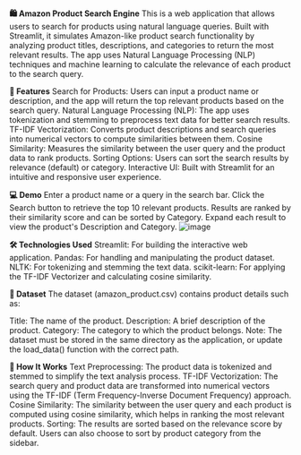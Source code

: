 **🛍️ Amazon Product Search Engine**
This is a web application that allows users to search for products using natural language queries. Built with Streamlit, it simulates Amazon-like product search functionality by analyzing product titles, descriptions, and categories to return the most relevant results. The app uses Natural Language Processing (NLP) techniques and machine learning to calculate the relevance of each product to the search query.

**🚀 Features**
Search for Products: Users can input a product name or description, and the app will return the top relevant products based on the search query.
Natural Language Processing (NLP): The app uses tokenization and stemming to preprocess text data for better search results.
TF-IDF Vectorization: Converts product descriptions and search queries into numerical vectors to compute similarities between them.
Cosine Similarity: Measures the similarity between the user query and the product data to rank products.
Sorting Options: Users can sort the search results by relevance (default) or category.
Interactive UI: Built with Streamlit for an intuitive and responsive user experience.

**💻 Demo**
Enter a product name or a query in the search bar.
Click the Search button to retrieve the top 10 relevant products.
Results are ranked by their similarity score and can be sorted by Category.
Expand each result to view the product's Description and Category.
![image](https://github.com/user-attachments/assets/5a9b4e85-d917-4f66-9c08-9a35694a0a65)



**🛠️ Technologies Used**
Streamlit: For building the interactive web application.
Pandas: For handling and manipulating the product dataset.
NLTK: For tokenizing and stemming the text data.
scikit-learn: For applying the TF-IDF Vectorizer and calculating cosine similarity.

**📂 Dataset**
The dataset (amazon_product.csv) contains product details such as:

Title: The name of the product.
Description: A brief description of the product.
Category: The category to which the product belongs.
Note: The dataset must be stored in the same directory as the application, or update the load_data() function with the correct path.

**🔄 How It Works**
Text Preprocessing: The product data is tokenized and stemmed to simplify the text analysis process.
TF-IDF Vectorization: The search query and product data are transformed into numerical vectors using the TF-IDF (Term Frequency-Inverse Document Frequency) approach.
Cosine Similarity: The similarity between the user query and each product is computed using cosine similarity, which helps in ranking the most relevant products.
Sorting: The results are sorted based on the relevance score by default. Users can also choose to sort by product category from the sidebar.
